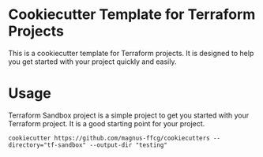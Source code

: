 # Cookiecutter Template for Terraform Projects

This is a cookiecutter template for Terraform projects. It is designed to help you get started with your project quickly and easily.

# Usage

Terraform Sandbox project is a simple project to get you started with your Terraform project. It is a good starting point for your project.

```
cookiecutter https://github.com/magnus-ffcg/cookiecutters --directory="tf-sandbox" --output-dir "testing"
```